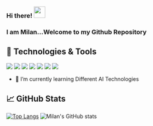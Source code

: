 ### Hi there! <img src="https://raw.githubusercontent.com/milanvarghese/milanvarghese/master/wave.gif" width="30px"> 
### I am Milan...Welcome to my Github Repository

## 🔧 Technologies & Tools
![](https://img.shields.io/badge/Code-Python-informational?style=flat&logo=python&logoColor=white&color=2bbc8a)
![](https://img.shields.io/badge/Tools-VSCode-informational?style=flat&logo=python&logoColor=white&color=2bbc8a)
![](https://img.shields.io/badge/Libraries-Keras-informational?style=flat&logo=python&logoColor=white&color=2bbc8a)
![](https://img.shields.io/badge/Libraries-Heroku-informational?style=flat&logo=python&logoColor=white&color=2bbc8a)
![](https://img.shields.io/badge/Libraries-Streamlit-informational?style=flat&logo=python&logoColor=white&color=2bbc8a)
![](https://img.shields.io/badge/Tools-Colabs-informational?style=flat&logo=python&logoColor=white&color=2bbc8a)
![](https://img.shields.io/badge/Tools-Jupyter-informational?style=flat&logo=python&logoColor=white&color=2bbc8a)

- 🌱 I’m currently learning Different AI Technologies

## &#x1f4c8; GitHub Stats

[![Top Langs](https://github-readme-stats.vercel.app/api/top-langs/?username=milanvarghese&hide=Hack&title_color=ffffff&text_color=c9cacc&icon_color=2bbc8a&bg_color=1d1f21&layout=compact)](https://github.com/milanvarghese?tab=repositories)
![Milan's GitHub stats](https://github-readme-stats.vercel.app/api?username=milanvarghese&show_icons=true&theme=radical)

